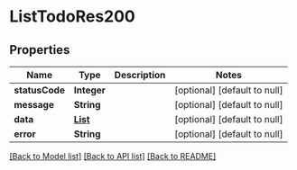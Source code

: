 # ListTodoRes200
## Properties

| Name | Type | Description | Notes |
|------------ | ------------- | ------------- | -------------|
| **statusCode** | **Integer** |  | [optional] [default to null] |
| **message** | **String** |  | [optional] [default to null] |
| **data** | [**List**](Todo.md) |  | [optional] [default to null] |
| **error** | **String** |  | [optional] [default to null] |

[[Back to Model list]](../README.md#documentation-for-models) [[Back to API list]](../README.md#documentation-for-api-endpoints) [[Back to README]](../README.md)


